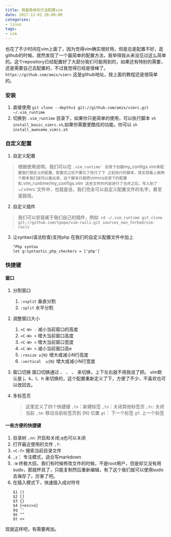 ```yaml
---
title: 用最简单的方法配置vim
date: 2017-12-01 20:00:00
categories:
- linux
tags:
- vim
---
```


也花了不少时间在vim上面了，因为觉得vim确实很好用，但是总是配置不好，逛github的时候，居然发现了一个最简单的配置方法，我举得我从来没见过这么简单的。这个repository已经配置好了大部分我们可能用到的，如果还有特别的需要，还是需要自己去配置的，不过我觉得已经是很棒了。
`https://github.com/amix/vimrc` 这是github地址，按上面的教程还是很简单的。

### 安装
1. 直接使用 `git clone --depth=1 git://github.com/amix/vimrc.git ~/.vim_runtime`
2. 切换到 `.vim_runtime` 目录下，如果你只是简单的使用，可以执行脚本 `sh install_basic_vimrc.sh`,如果你需要更酷炫的功能，你可以 `sh install_awesome_vimrc.sh`
### 自定义配置
1. 自定义配置
 > 根据使用说明，我们可以在 `.vim_runtime' 目录下创建`my_configs.vim`来配置我们想定义的配置，配置完之后不要忘了执行了下 之前执行的脚本，其实观看上面两个脚本我们就可以看出来，这个脚本只是把`vimrcs`目录下的配置和`.vim_runtime/my_configs.vim` 这些文件的内容进行了合并之后，写入到了`~/.vimrc`文件中，也就是说，我们完全可以自定义配置文件的名字，甚至是路径。

2. 自定义插件
> 我们可以安装属于我们自己的插件，例如
    ​```
    cd ~/.vim_runtime
    git clone git://github.com/tpope/vim-rails.git sources_non_forked/vim-rails
    ​```
3. 让syntax(语法检查)支持php
    在我们的自定义配置文件中加上
    ```
    "Php syntax
    let g:syntastic_php_checkers = ['php']
    ```
### 快捷键

#### 窗口
1. 分割窗口
    1. `:vsplit` 垂直分割
    2. `:split` 水平分割
2. 调整窗口大小
    1. `<C-W> -` 减小当前窗口的高度
    2. `<C-W> +` 增大当前窗口高度
    3. `<C-W> >` 增大当前窗口宽度
    4. `<C-W> <` 减小当前窗口高e
    5. `:resize ±{N}` 增大或减小N行高度
    6. `:vertical  ±{N}` 增大或减小N行宽度 
3. 窗口切换
    窗口切换通过 <C-j> 、<C-k> 、<C-h> 、<C-l> 来切换，上下左右就不用我说了把。
    vim默认是 <C-W>j、k、l、h 来切换的，这个配置重新定义了下，方便了不少，不喜欢也可以改回去。

4. 多标签页
    > 这里定义了四个快捷键
    > `,tn`：新建标签
    > `,to`：关闭其他标签页
    > `,tc`: 关闭当前
    > `,tm`: 移动当前标签页到 {N} 位置
    > `gt`： 下一个标签
    > `gT`: 上一个标签
#### 一些方便的快捷键
1. 目录树
    `,nn`: 开启和关闭,q也可以关闭
2. 打开最近使用的文件
    `,f`: 
3. `<C-f>` 搜索当前目录文件
4. `,z`： 专注模式，适合写markdown
5. `:W` 终极大招，我们有时候修改文件的时候，不是root用户，但是却又没有用sudo，那就杯具了，只能复制然后重新编辑，有了这个我们就可以使用sudo去保存了。厉害了吧。
6. 在插入模式下，快速插入成对符号
    ```
    $1 ()
    $2 []
    $3 {}
    $4 {<esc>o}
    $q ''
    $e ""
    $t <>
    ```


现就这样吧，有需要再加。
